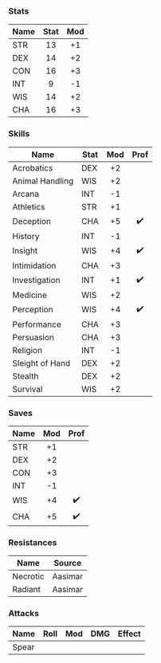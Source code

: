 ### Stats
| Name | Stat | Mod |
| ---- |:----:|:---:|
| STR  |  13  | +1  |
| DEX  |  14  | +2  |
| CON  |  16  | +3  |
| INT  |  9   | -1  |
| WIS  |  14  | +2  |
| CHA  |  16  | +3  |

### Skills
| Name            | Stat | Mod | Prof |
| --------------- | ---- |:---:|:----:|
| Acrobatics      | DEX  | +2  |      |
| Animal Handling | WIS  | +2  |      |
| Arcana          | INT  | -1  |      |
| Athletics       | STR  | +1  |      |
| Deception       | CHA  | +5  |  ✔️  |
| History         | INT  | -1  |      |
| Insight         | WIS  | +4  |  ✔️  |
| Intimidation    | CHA  | +3  |      |
| Investigation   | INT  | +1  |  ✔️  |
| Medicine        | WIS  | +2  |      |
| Perception      | WIS  | +4  |  ✔️  |
| Performance     | CHA  | +3  |      |
| Persuasion      | CHA  | +3  |      |
| Religion        | INT  | -1  |      |
| Sleight of Hand | DEX  | +2  |      |
| Stealth         | DEX  | +2  |      |
| Survival        | WIS  | +2  |      |

### Saves
| Name | Mod | Prof |
| ---- |:---:|:----:|
| STR  | +1  |      |
| DEX  | +2  |      |
| CON  | +3  |      |
| INT  | -1  |      |
| WIS  | +4  |  ✔️  |
| CHA  | +5  |  ✔️  |

### Resistances
| Name     | Source  |
| -------- | ------- |
| Necrotic | Aasimar |
| Radiant  | Aasimar        |

### Attacks
| Name  | Roll | Mod | DMG | Effect |
| ----- | ---- | --- | --- | ------ |
| Spear |      |     |     |        |